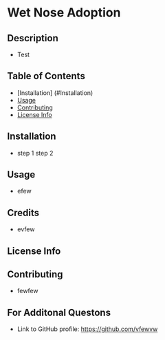 # Wet Nose Adoption

## Description

* Test

## Table of Contents

* [Installation] (#Installation)
* [Usage](#Usage)
* [Contributing](#Contributing)
* [License Info](#LicenseInfo)

## Installation
* step 1 step 2

## Usage
* efew

## Credits
* evfew

## License Info


## Contributing
* fewfew


## For Additonal Questons

* Link to GitHub profile: https://github.com/vfewvw



